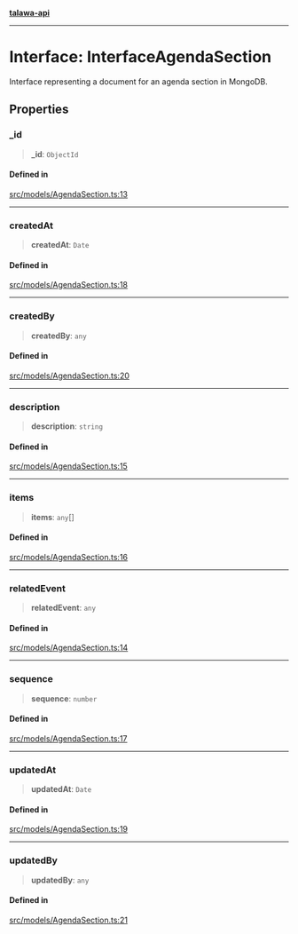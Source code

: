 [**talawa-api**](../../../README.md)

***

# Interface: InterfaceAgendaSection

Interface representing a document for an agenda section in MongoDB.

## Properties

### \_id

> **\_id**: `ObjectId`

#### Defined in

[src/models/AgendaSection.ts:13](https://github.com/Suyash878/talawa-api/blob/b5a9d8b4a1ea678a3d6f5b710b3721f91a3052fc/src/models/AgendaSection.ts#L13)

***

### createdAt

> **createdAt**: `Date`

#### Defined in

[src/models/AgendaSection.ts:18](https://github.com/Suyash878/talawa-api/blob/b5a9d8b4a1ea678a3d6f5b710b3721f91a3052fc/src/models/AgendaSection.ts#L18)

***

### createdBy

> **createdBy**: `any`

#### Defined in

[src/models/AgendaSection.ts:20](https://github.com/Suyash878/talawa-api/blob/b5a9d8b4a1ea678a3d6f5b710b3721f91a3052fc/src/models/AgendaSection.ts#L20)

***

### description

> **description**: `string`

#### Defined in

[src/models/AgendaSection.ts:15](https://github.com/Suyash878/talawa-api/blob/b5a9d8b4a1ea678a3d6f5b710b3721f91a3052fc/src/models/AgendaSection.ts#L15)

***

### items

> **items**: `any`[]

#### Defined in

[src/models/AgendaSection.ts:16](https://github.com/Suyash878/talawa-api/blob/b5a9d8b4a1ea678a3d6f5b710b3721f91a3052fc/src/models/AgendaSection.ts#L16)

***

### relatedEvent

> **relatedEvent**: `any`

#### Defined in

[src/models/AgendaSection.ts:14](https://github.com/Suyash878/talawa-api/blob/b5a9d8b4a1ea678a3d6f5b710b3721f91a3052fc/src/models/AgendaSection.ts#L14)

***

### sequence

> **sequence**: `number`

#### Defined in

[src/models/AgendaSection.ts:17](https://github.com/Suyash878/talawa-api/blob/b5a9d8b4a1ea678a3d6f5b710b3721f91a3052fc/src/models/AgendaSection.ts#L17)

***

### updatedAt

> **updatedAt**: `Date`

#### Defined in

[src/models/AgendaSection.ts:19](https://github.com/Suyash878/talawa-api/blob/b5a9d8b4a1ea678a3d6f5b710b3721f91a3052fc/src/models/AgendaSection.ts#L19)

***

### updatedBy

> **updatedBy**: `any`

#### Defined in

[src/models/AgendaSection.ts:21](https://github.com/Suyash878/talawa-api/blob/b5a9d8b4a1ea678a3d6f5b710b3721f91a3052fc/src/models/AgendaSection.ts#L21)
